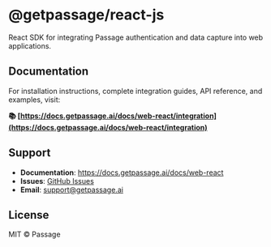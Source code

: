 # @getpassage/react-js

React SDK for integrating Passage authentication and data capture into web applications.

## Documentation

For installation instructions, complete integration guides, API reference, and examples, visit:

**📚 [https://docs.getpassage.ai/docs/web-react/integration](https://docs.getpassage.ai/docs/web-react/integration)**

## Support

- **Documentation**: https://docs.getpassage.ai/docs/web-react
- **Issues**: [GitHub Issues](https://github.com/tailriskai/passage-web-sdk/issues)
- **Email**: support@getpassage.ai

## License

MIT © Passage